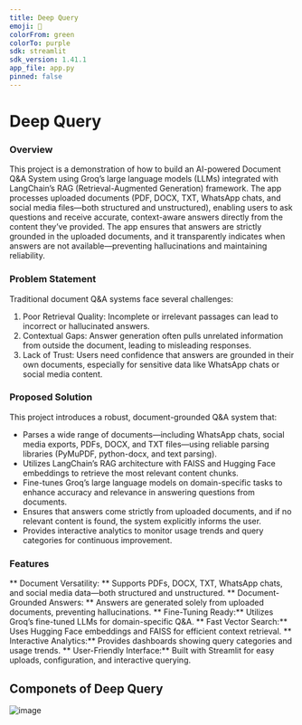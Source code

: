 ```yaml
---
title: Deep Query
emoji: 🚀
colorFrom: green
colorTo: purple
sdk: streamlit
sdk_version: 1.41.1
app_file: app.py
pinned: false
---
```


# Deep Query
### Overview
This project is a demonstration of how to build an AI-powered Document Q&A System using Groq’s large language models (LLMs) integrated with LangChain’s RAG (Retrieval-Augmented Generation) framework. The app processes uploaded documents (PDF, DOCX, TXT, WhatsApp chats, and social media files—both structured and unstructured), enabling users to ask questions and receive accurate, context-aware answers directly from the content they’ve provided. The app ensures that answers are strictly grounded in the uploaded documents, and it transparently indicates when answers are not available—preventing hallucinations and maintaining reliability.

### Problem Statement

Traditional document Q&A systems face several challenges:
1. Poor Retrieval Quality: Incomplete or irrelevant passages can lead to incorrect or hallucinated answers.
2. Contextual Gaps: Answer generation often pulls unrelated information from outside the document, leading to misleading responses.
3. Lack of Trust: Users need confidence that answers are grounded in their own documents, especially for sensitive data like WhatsApp chats or social media content.

### Proposed Solution
This project introduces a robust, document-grounded Q&A system that:
* Parses a wide range of documents—including WhatsApp chats, social media exports, PDFs, DOCX, and TXT files—using reliable parsing libraries (PyMuPDF, python-docx, and text parsing).
* Utilizes LangChain’s RAG architecture with FAISS and Hugging Face embeddings to retrieve the most relevant content chunks.
* Fine-tunes Groq’s large language models on domain-specific tasks to enhance accuracy and relevance in answering questions from documents.
* Ensures that answers come strictly from uploaded documents, and if no relevant content is found, the system explicitly informs the user.
* Provides interactive analytics to monitor usage trends and query categories for continuous improvement.

### Features
** Document Versatility: **  Supports PDFs, DOCX, TXT, WhatsApp chats, and social media data—both structured and unstructured.
** Document-Grounded Answers: ** Answers are generated solely from uploaded documents, preventing hallucinations.
** Fine-Tuning Ready:**  Utilizes Groq’s fine-tuned LLMs for domain-specific Q&A.
** Fast Vector Search:**  Uses Hugging Face embeddings and FAISS for efficient context retrieval.
** Interactive Analytics:**  Provides dashboards showing query categories and usage trends.
** User-Friendly Interface:**  Built with Streamlit for easy uploads, configuration, and interactive querying.

## Componets of Deep Query
![image](https://github.com/user-attachments/assets/714a746e-b229-41ea-b412-33f3010054f8)





